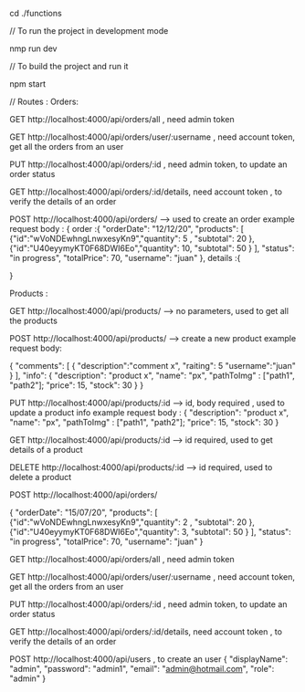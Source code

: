 cd ./functions

// To run the project in development mode
 
nmp run dev

// To build the project and run it

npm start

// Routes : 
Orders:

GET http://localhost:4000/api/orders/all , need admin token

GET http://localhost:4000/api/orders/user/:username , need account token, get all the orders from an user

PUT http://localhost:4000/api/orders/:id , need admin token, to update an order status

GET http://localhost:4000/api/orders/:id/details, need account token ,  to verify the details of an order

POST http://localhost:4000/api/orders/ --> used to create an order 
example request body :
{
order :{
	"orderDate": "12/12/20",
	"products": [
		{"id":"wVoNDEwhngLnwxesyKn9","quantity": 5 , "subtotal": 20 },
	 	{"id":"U40eyymyKT0F68DWI6Eo","quantity": 10, "subtotal": 50 }
	],
	"status": "in progress",
	"totalPrice": 70,
	"username": "juan"
},
details :{
	
}

Products :

GET http://localhost:4000/api/products/ --> no parameters, used to get all the products

POST http://localhost:4000/api/products/ --> create a new product
example request body:

{
	"comments": [
	{
		"description":"comment x",
		"raiting": 5
		"username":"juan"
		}
	],
	"info": {
		"description": "product x",
		"name": "px",
		"pathToImg" : ["path1", "path2"];
		"price": 15,
		"stock": 30
	}
}

PUT http://localhost:4000/api/products/:id --> id, body required , used to update a product info
example request body :
	{
		"description": "product x",
		"name": "px",
		"pathToImg" : ["path1", "path2"];
		"price": 15,
		"stock": 30
	}

GET http://localhost:4000/api/products/:id --> id required, used to get details of a product

DELETE http://localhost:4000/api/products/:id --> id required, used to delete a product 


POST http://localhost:4000/api/orders/

{
	"orderDate": "15/07/20",
	"products": [
		{"id":"wVoNDEwhngLnwxesyKn9","quantity": 2 , "subtotal": 20 },
	 	{"id":"U40eyymyKT0F68DWI6Eo","quantity": 3, "subtotal": 50 }
	],
	"status": "in progress",
	"totalPrice": 70,
	"username": "juan"
}

GET http://localhost:4000/api/orders/all , need admin token

GET http://localhost:4000/api/orders/user/:username , need account token, get all the orders from an user

PUT http://localhost:4000/api/orders/:id , need admin token, to update an order status

GET http://localhost:4000/api/orders/:id/details, need account token ,  to verify the details of an order


POST http://localhost:4000/api/users , to create an user
{
	"displayName": "admin",
	"password": "admin1",
	"email": "admin@hotmail.com",
	"role": "admin"
}


